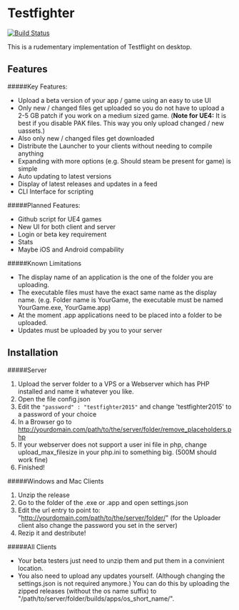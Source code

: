 Testfighter
============

[![Build Status](https://travis-ci.org/DJLectr0/Testfighter.svg)](https://travis-ci.org/DJLectr0/BetaLauncher)

This is a rudementary implementation of Testflight on desktop.

Features
--------

#####Key Features:

- Upload a beta version of your app / game using an easy to use UI
- Only new / changed files get uploaded so you do not have to upload a 2-5 GB patch if you work on a medium sized game. (__Note for UE4:__ It is best if you disable PAK files. This way you only upload changed / new uassets.)
- Also only new / changed files get downloaded
- Distribute the Launcher to your clients without needing to compile anything
- Expanding with more options (e.g. Should steam be present for game) is simple 
- Auto updating to latest versions
- Display of latest releases and updates in a feed
- CLI Interface for scripting

#####Planned Features:

- Github script for UE4 games
- New UI for both client and server
- Login or beta key requirement
- Stats
- Maybe iOS and Android compability

#####Known Limitations
- The display name of an application is the one of the folder you are uploading.
- The executable files must have the exact same name as the display name. (e.g. Folder name is YourGame, the executable must be named YourGame.exe, YourGame.app)
- At the moment .app applications need to be placed into a folder to be uploaded.
- Updates must be uploaded by you to your server

Installation
------------
#####Server

1. Upload the server folder to a VPS or a Webserver which has PHP installed and name it whatever you like.
2. Open the file config.json
3. Edit the `"password" : "testfighter2015"` and change 'testfighter2015' to a password of your choice
4. In a Browser go to http://yourdomain.com/path/to/the/server/folder/remove_placeholders.php
5. If your webserver does not support a user ini file in php, change upload_max_filesize in your php.ini to something big. (500M should work fine)
6. Finished!

#####Windows and Mac Clients
1. Unzip the release
2. Go to the folder of the .exe or .app and open settings.json
3. Edit the url entry to point to: "http://yourdomain.com/path/to/the/server/folder/" (for the Uploader client also change the password you set in the server)
4. Rezip it and destribute!

#####All Clients
- Your beta testers just need to unzip them and put them in a convinient location.
- You also need to upload any updates yourself. (Although changing the settings.json is not required anymore.) You can do this by uploading the zipped releases (without the os name suffix) to "/path/to/server/folder/builds/apps/os_short_name/".

